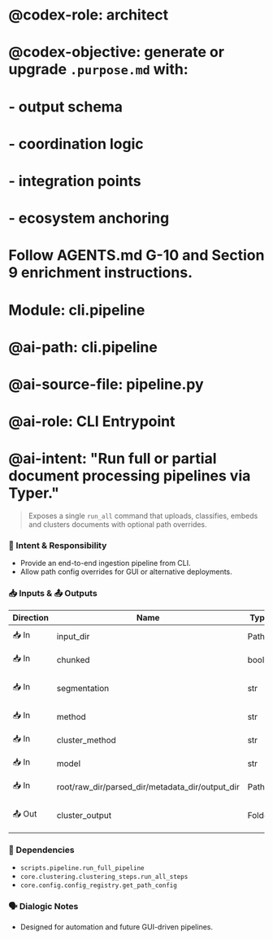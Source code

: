 # @codex-role: architect
# @codex-objective: generate or upgrade `.purpose.md` with:
# - output schema
# - coordination logic
# - integration points
# - ecosystem anchoring
# Follow AGENTS.md G-10 and Section 9 enrichment instructions.

# Module: cli.pipeline
# @ai-path: cli.pipeline
# @ai-source-file: pipeline.py
# @ai-role: CLI Entrypoint
# @ai-intent: "Run full or partial document processing pipelines via Typer."

> Exposes a single `run_all` command that uploads, classifies, embeds and clusters documents with optional path overrides.

### 🎯 Intent & Responsibility
- Provide an end-to-end ingestion pipeline from CLI.
- Allow path config overrides for GUI or alternative deployments.

### 📥 Inputs & 📤 Outputs
| Direction | Name | Type | Description |
|-----------|------|------|-------------|
| 📥 In | input_dir | Path | Folder of raw documents |
| 📥 In | chunked | bool | Classification chunk mode |
| 📥 In | segmentation | str | "semantic" or "paragraph" |
| 📥 In | method | str | Embedding source text |
| 📥 In | cluster_method | str | Clustering algorithm |
| 📥 In | model | str | Model for labeling |
| 📥 In | root/raw_dir/parsed_dir/metadata_dir/output_dir | Path | Optional path overrides |
| 📤 Out | cluster_output | Folder | CSV/PNG cluster exports |

### 🔗 Dependencies
- `scripts.pipeline.run_full_pipeline`
- `core.clustering.clustering_steps.run_all_steps`
- `core.config.config_registry.get_path_config`

### 🗣 Dialogic Notes
- Designed for automation and future GUI-driven pipelines.
